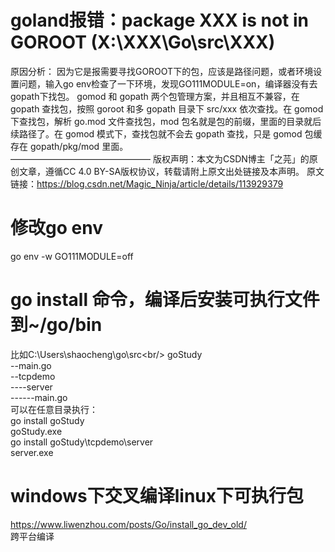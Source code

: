 # goland报错：package XXX is not in GOROOT (X:\XXX\Go\src\XXX)
原因分析：
因为它是报需要寻找GOROOT下的包，应该是路径问题，或者环境设置问题，输入go env检查了一下环境，发现GO111MODULE=on，编译器没有去gopath下找包。
gomod 和 gopath 两个包管理方案，并且相互不兼容，在 gopath 查找包，按照 goroot 和多 gopath 目录下 src/xxx 依次查找。在 gomod 下查找包，解析 go.mod 文件查找包，mod 包名就是包的前缀，里面的目录就后续路径了。在 gomod 模式下，查找包就不会去 gopath 查找，只是 gomod 包缓存在 gopath/pkg/mod 里面。<br/>
————————————————
版权声明：本文为CSDN博主「之芫」的原创文章，遵循CC 4.0 BY-SA版权协议，转载请附上原文出处链接及本声明。
原文链接：https://blog.csdn.net/Magic_Ninja/article/details/113929379

# 修改go env
go env -w GO111MODULE=off

# go install 命令，编译后安装可执行文件到~/go/bin
比如C:\Users\shaocheng\go\src\<br/>
goStudy<br/>
--main.go<br/>
--tcpdemo<br/>
----server<br/>
------main.go<br/>
可以在任意目录执行：<br/>
go install goStudy<br/>
goStudy.exe<br/>
go install goStudy\tcpdemo\server<br/>
server.exe<br/>


# windows下交叉编译linux下可执行包
https://www.liwenzhou.com/posts/Go/install_go_dev_old/<br/>
跨平台编译

